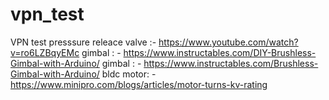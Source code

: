 # vpn_test
VPN test
presssure releace valve :- https://www.youtube.com/watch?v=ro6LZBqyEMc
gimbal : - https://www.instructables.com/DIY-Brushless-Gimbal-with-Arduino/
gimbal : - https://www.instructables.com/Brushless-Gimbal-with-Arduino/
bldc motor: - https://www.minipro.com/blogs/articles/motor-turns-kv-rating
